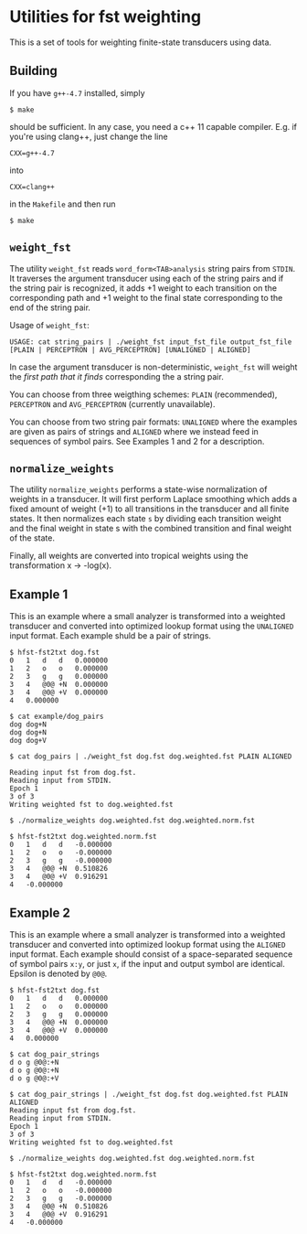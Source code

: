 Utilities for fst weighting
===========================

This is a set of tools for weighting finite-state transducers using data.

Building
--------

If you have `g++-4.7` installed, simply

    $ make
    
should be sufficient. In any case, you need a c++ 11 capable compiler. E.g. if you're using clang++, just change the line

    CXX=g++-4.7
into

    CXX=clang++

in the `Makefile` and then run

    $ make

`weight_fst`
------------

The utility `weight_fst` reads `word_form<TAB>analysis` string pairs from `STDIN`. It traverses the argument transducer using each of the string pairs and if the string pair is recognized, it adds +1 weight to each transition on the corresponding path and +1 weight to the final state corresponding to the end of the string pair.

Usage of `weight_fst`:

`USAGE: cat string_pairs | ./weight_fst input_fst_file output_fst_file [PLAIN | PERCEPTRON | AVG_PERCEPTRON] [UNALIGNED | ALIGNED]`

In case the argument transducer is non-deterministic, `weight_fst` will weight the *first path that it finds* corresponding the a string pair. 

You can choose from three weigthing schemes: `PLAIN` (recommended), `PERCEPTRON` and `AVG_PERCEPTRON` (currently unavailable).

You can choose from two string pair formats: `UNALIGNED` where the examples are given as pairs of strings and `ALIGNED` where we instead feed in sequences of symbol pairs. See Examples 1 and 2 for a description.

`normalize_weights`
-------------------

The utility `normalize_weights` performs a state-wise normalization of weights in a transducer. It will first perform Laplace smoothing which adds a fixed amount of weight (+1) to all transitions in the transducer and all finite states.
It then normalizes each state `s` by dividing each transition weight and the final weight in state s with the combined transition and final weight of the state.

Finally, all weights are converted into tropical weights using the transformation x -> -log(x).

Example 1
---------

This is an example where a small analyzer is transformed into a weighted transducer and converted into optimized lookup format using the `UNALIGNED` input format. Each example shuld be a pair of strings.

```
$ hfst-fst2txt dog.fst 
0	1	d	d	0.000000
1	2	o	o	0.000000
2	3	g	g	0.000000
3	4	@0@	+N	0.000000
3	4	@0@	+V	0.000000
4	0.000000

$ cat example/dog_pairs
dog	dog+N
dog	dog+N
dog	dog+V

$ cat dog_pairs | ./weight_fst dog.fst dog.weighted.fst PLAIN ALIGNED

Reading input fst from dog.fst.
Reading input from STDIN.
Epoch 1
3 of 3
Writing weighted fst to dog.weighted.fst

$ ./normalize_weights dog.weighted.fst dog.weighted.norm.fst 

$ hfst-fst2txt dog.weighted.norm.fst 
0	1	d	d	-0.000000
1	2	o	o	-0.000000
2	3	g	g	-0.000000
3	4	@0@	+N	0.510826
3	4	@0@	+V	0.916291
4	-0.000000
```

Example 2
---------

This is an example where a small analyzer is transformed into a weighted transducer and converted into optimized lookup format using the `ALIGNED` input format. Each example should consist of a space-separated sequence of symbol pairs `x:y`, or just `x`, if the input and output symbol are identical. Epsilon is denoted by `@0@`.

```
$ hfst-fst2txt dog.fst
0	1	d	d	0.000000
1	2	o	o	0.000000
2	3	g	g	0.000000
3	4	@0@	+N	0.000000
3	4	@0@	+V	0.000000
4	0.000000

$ cat dog_pair_strings
d o g @0@:+N
d o g @0@:+N
d o g @0@:+V

$ cat dog_pair_strings | ./weight_fst dog.fst dog.weighted.fst PLAIN ALIGNED
Reading input fst from dog.fst.
Reading input from STDIN.
Epoch 1
3 of 3
Writing weighted fst to dog.weighted.fst

$ ./normalize_weights dog.weighted.fst dog.weighted.norm.fst 

$ hfst-fst2txt dog.weighted.norm.fst 
0	1	d	d	-0.000000
1	2	o	o	-0.000000
2	3	g	g	-0.000000
3	4	@0@	+N	0.510826
3	4	@0@	+V	0.916291
4	-0.000000
```

